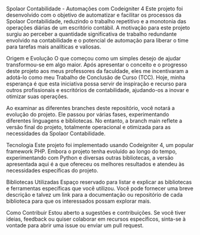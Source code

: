 Spolaor Contabilidade - Automações com Codeigniter 4
Este projeto foi desenvolvido com o objetivo de automatizar e facilitar os processos da Spolaor Contabilidade, reduzindo o trabalho repetitivo e a monotonia das operações diárias de um escritório contábil. A motivação para este projeto surgiu ao perceber a quantidade significativa de trabalho redundante envolvido na contabilidade e o potencial de automação para liberar o time para tarefas mais analíticas e valiosas.

Origem e Evolução
O que começou como um simples desejo de ajudar transformou-se em algo maior. Após apresentar o conceito e o progresso deste projeto aos meus professores da faculdade, eles me incentivaram a adotá-lo como meu Trabalho de Conclusão de Curso (TCC). Hoje, minha esperança é que esta iniciativa possa servir de inspiração e recurso para outros profissionais e escritórios de contabilidade, ajudando-os a inovar e otimizar suas operações.

Ao examinar as diferentes branches deste repositório, você notará a evolução do projeto. Ele passou por várias fases, experimentando diferentes linguagens e bibliotecas. No entanto, a branch main reflete a versão final do projeto, totalmente operacional e otimizada para as necessidades da Spolaor Contabilidade.

Tecnologia
Este projeto foi implementado usando Codeigniter 4, um popular framework PHP. Embora o projeto tenha evoluído ao longo do tempo, experimentando com Python e diversas outras bibliotecas, a versão apresentada aqui é a que ofereceu os melhores resultados e atendeu às necessidades específicas do projeto.

Bibliotecas Utilizadas
Espaço reservado para listar e explicar as bibliotecas e ferramentas específicas que você utilizou. Você pode fornecer uma breve descrição e talvez um link para a documentação ou repositório de cada biblioteca para que os interessados possam explorar mais.

Como Contribuir
Estou aberto a sugestões e contribuições. Se você tiver ideias, feedback ou quiser colaborar em recursos específicos, sinta-se à vontade para abrir uma issue ou enviar um pull request.
